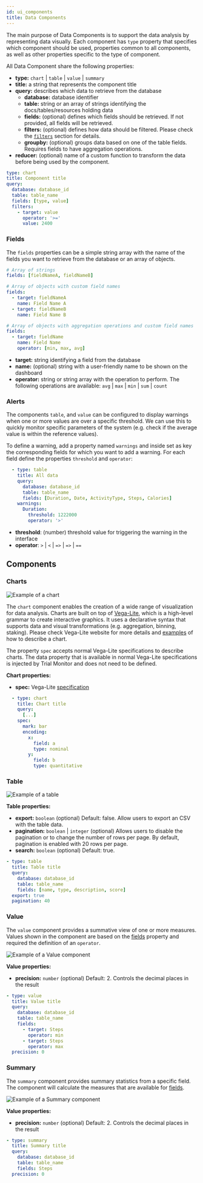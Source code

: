 ```yaml
---
id: ui_components
title: Data Components
---
```


The main purpose of Data Components is to support the data analysis by representing data visually. Each component has `type` property that specifies which component should be used, properties common to all components, as well as other properties specific to the type of component.

All Data Component share the following properties:

- **type:** `chart` | `table` | `value` | `summary`
- **title:** a string that represents the component title
- **query:** describes which data to retrieve from the database
  - **database:** database identifier
  - **table:** string or an array of strings identifying the docs/tables/resources holding data
  - **fields:** (optional) defines which fields should be retrieved. If not provided, all fields will be retrieved.
  - **filters:** (optional) defines how data should be filtered. Please check the [`filters`](../Databases/overview#filters) section for details.
  - **groupby:** (optional) groups data based on one of the table fields. Requires fields to have aggregation operations.
- **reducer:** (optional) name of a custom function to transform the data before being used by the component.


```yaml
type: chart
title: Component title
query:
  database: database_id
  table: table_name
  fields: [type, value]
  filters:
    - target: value
      operator: '>='
      value: 2400
```

### Fields

The `fields` properties can be a simple string array with the name of the fields you want to retrieve from the database or an array of objects.
````yaml
# Array of strings
fields: [fieldNameA, fieldNameB]
````

````yaml
# Array of objects with custom field names
fields:
  - target: fieldNameA
    name: Field Name A
  - target: fieldNameB
    name: Field Name B
````

````yaml
# Array of objects with aggregation operations and custom field names
fields:
  - target: fieldName
    name: Field Name
    operator: [min, max, avg]
````

- **target:** string identifying a field from the database
- **name:** (optional) string with a user-friendly name to be shown on the dashboard
- **operator:** string or string array with the operation to perform. The following operations are available: `avg` | `max` | `min` | `sum` | `count`

### Alerts

The components `table`, and `value` can be configured to display warnings when one or more values are over a specific threshold. We can use this to quickly monitor specific parameters of the system (e.g. check if the average value is within the reference values).

To define a warning, add a property named `warnings` and inside set as key the corresponding fields for which you want to add a warning. For each field define the properties `threshold` and `operator`:

```yaml
  - type: table
    title: All data
    query:
      database: database_id
      table: table_name
      fields: [Duration, Date, ActivityType, Steps, Calories]
    warnings:
      Duration:
        threshold: 1222000
        operator: '>'
```

- **threshold**: (number) threshold value for triggering the warning in the interface
- **operator**: `>` | `<` | `=>` | `=>` | `==`

## Components
### Charts

![Example of a chart](assets/chart.png)

The `chart` component enables the creation of a wide range of visualization for data analysis. Charts are built on top of [Vega-Lite](https://vega.github.io/vega-lite), which is a high-level grammar to create interactive graphics. It uses a declarative syntax that supports data and visual transformations (e.g. aggregation, binning, staking). Please check Vega-Lite website for more details and [examples](https://vega.github.io/vega-lite/examples/) of how to describe a chart.

The property `spec` accepts normal Vega-Lite specifications to describe charts. The data property that is available in normal Vega-Lite specifications is injected by Trial Monitor and does not need to be defined.

**Chart properties:**

- **spec:** Vega-Lite [specification](https://vega.github.io/vega-lite/docs/)

````yaml
  - type: chart
    title: Chart title
    query:
      [...]
    spec:
      mark: bar
      encoding:
        x:
          field: a
          type: nominal
        y:
          field: b
          type: quantitative

````

### Table

![Example of a table](assets/table.png)

**Table properties:**

- **export:** `boolean` (optional) Default: false. Allow users to export an CSV with the table data.
- **pagination:** `boolean` | `integer` (optional) Allows users to disable the pagination or to change the number of rows per page. By default, pagination is enabled with 20 rows per page.
- **search:** `boolean` (optional) Default: true.

```yaml
- type: table
  title: Table title
  query:
    database: database_id
    table: table_name
    fields: [name, type, description, score]
  export: true
  pagination: 40
```

### Value

The `value` component provides a summative view of one or more measures. Values shown in the component are based on the [fields](#fields) property and required the definition of an `operator`.

![Example of a Value component](assets/value.png)

**Value properties:**
- **precision:** `number` (optional) Default: 2. Controls the decimal places in the result

```yaml
- type: value
  title: Value title
  query:
    database: database_id
    table: table_name
    fields:
      - target: Steps
        operator: min
      - target: Steps
        operator: max
  precision: 0
```


### Summary

The `summary` component provides summary statistics from a specific field. The component will calculate the measures that are available for [fields](#fields).

![Example of a Summary component](assets/summary.png)


**Value properties:**
- **precision:** `number` (optional) Default: 2. Controls the decimal places in the result

```yaml
- type: summary
  title: Summary title
  query:
    database: database_id
    table: table_name
    fields: Steps
  precision: 0
```